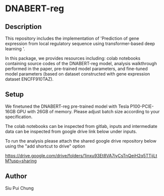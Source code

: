 # DNABERT-reg

## Description

This repository includes the implementation of 'Prediction of gene expression from local regulatory sequence using transformer-based deep learning '.

In this package, we provides resources including: colab notebooks containing source codes of the DNABERT-reg model, analysis walkthrough performed in the paper, pre-trained model parameters, and fine-tuned model parameters (based on dataset constructed with gene expression dataset ENCFF910TAZ).

##  Setup
We finetuned the DNABERT-reg pre-trained model with Tesla P100-PCIE-16GB GPU with 26GB of memory. Please adjust batch size according to your specification.

The colab notebooks can be inspected from gitlab, inputs and intermediate data can be inspected from google drive link below under inputs. 

To run the analysis please attach the shared google drive repository below using the "add shortcut to drive" option

https://drive.google.com/drive/folders/1inxu93Et8VA7iyCsTnQeiH2q5TTijLtM?usp=sharing

##  Author
Siu Pui Chung





